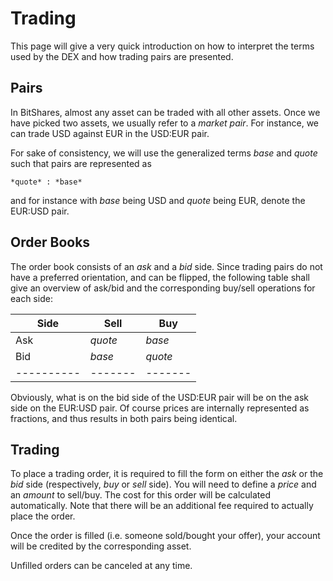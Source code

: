 # Trading

This page will give a very quick introduction on how to interpret the terms used by the DEX and how trading pairs are presented.

## Pairs

In BitShares, almost any asset can be traded with all other assets. Once we have picked two assets, we usually refer to a *market pair*. For instance, we can trade USD against EUR in the USD:EUR pair.

For sake of consistency, we will use the generalized terms *base* and *quote* such that pairs are represented as

    *quote* : *base*
    

and for instance with *base* being USD and *quote* being EUR, denote the EUR:USD pair.

## Order Books

The order book consists of an *ask* and a *bid* side. Since trading pairs do not have a preferred orientation, and can be flipped, the following table shall give an overview of ask/bid and the corresponding buy/sell operations for each side:

| Side          | Sell      | Buy       |
| ------------- | --------- | --------- |
| Ask           | *quote*   | *base*    |
| Bid           | *base*    | *quote*   |
| \---\---\---- | \---\---- | \---\---- |

Obviously, what is on the bid side of the USD:EUR pair will be on the ask side on the EUR:USD pair. Of course prices are internally represented as fractions, and thus results in both pairs being identical.

## Trading

To place a trading order, it is required to fill the form on either the *ask* or the *bid* side (respectively, *buy* or *sell* side). You will need to define a *price* and an *amount* to sell/buy. The cost for this order will be calculated automatically. Note that there will be an additional fee required to actually place the order.

Once the order is filled (i.e. someone sold/bought your offer), your account will be credited by the corresponding asset.

Unfilled orders can be canceled at any time.